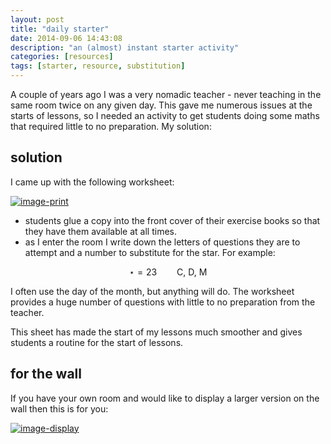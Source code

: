 ```yaml
---
layout: post
title: "daily starter"
date: 2014-09-06 14:43:08
description: "an (almost) instant starter activity"
categories: [resources]
tags: [starter, resource, substitution]
---
```


A couple of years ago I was a very nomadic teacher - never teaching in the same room twice on any given day. This gave me numerous issues at the starts of lessons, so I needed an activity to get students doing some maths that required little to no preparation. My solution:

## solution
I came up with the following worksheet:

[![image-print][image-print]][resource-print]

* students glue a copy into the front cover of their exercise books so that they have them available at all times.
* as I enter the room I write down the letters of questions they are to attempt and a number to substitute for the star. For example:

$$\star = 23 \qquad \text{C, D, M}$$

I often use the day of the month, but anything will do. The worksheet provides a huge number of questions with little to no preparation from the teacher.

This sheet has made the start of my lessons much smoother and gives students a routine for the start of lessons.

## for the wall
If you have your own room and would like to display a larger version on the wall then this is for you:

[![image-display][image-display]][resource-display]


[image-print]: {{site.postAssets}}/2014/0906-daily-starter-print.png
[image-display]: {{site.postAssets}}/2014/0906-daily-starter-display.png
[resource-print]: {{site.postAssets}}/2014/0906-daily-starter-print.pdf
[resource-display]: {{site.postAssets}}/2014/0906-daily-starter-display.pdf
